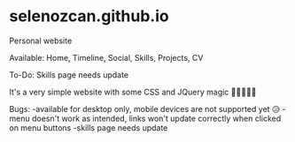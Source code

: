 # selenozcan.github.io
Personal website

Available: Home, Timeline, Social, Skills, Projects, CV
  
To-Do: Skills page needs update

It's a very simple website with some CSS and JQuery magic 🎇🎇🎇🎇🎇 

Bugs:
-available for desktop only, mobile devices are not supported yet 😥
-menu doesn't work as intended, links won't update correctly when clicked on menu buttons
-skills page needs update
